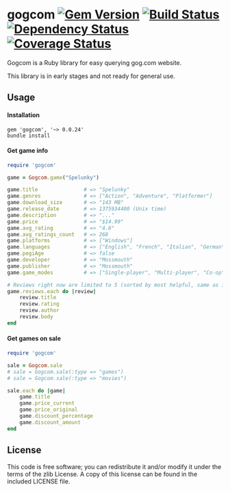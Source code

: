 gogcom [![Gem Version](https://badge.fury.io/rb/gogcom.svg)](http://badge.fury.io/rb/gogcom) [![Build Status](https://travis-ci.org/rbrs/gogcom.svg?branch=develop)](https://travis-ci.org/rbrs/gogcom) [![Dependency Status](https://gemnasium.com/rb-/gogcom.svg)](https://gemnasium.com/rb-/gogcom) [![Coverage Status](https://coveralls.io/repos/rb-/gogcom/badge.png?branch=develop)](https://coveralls.io/r/rb-/gogcom?branch=develop)
============

Gogcom is a Ruby library for easy querying gog.com website.

This library is in early stages and not ready for general use.

## Usage

#### Installation
```
gem 'gogcom', '~> 0.0.24'
bundle install
```

#### Get game info
```ruby
require 'gogcom'

game = Gogcom.game("Spelunky")

game.title               # => "Spelunky"
game.genres              # => ["Action", "Adventure", "Platformer"]
game.download_size       # => "143 MB"
game.release_date        # => 1375934400 (Unix time)
game.description         # => "..."
game.price               # => "$14.99"
game.avg_rating          # => "4.6"
game.avg_ratings_count   # => 268
game.platforms           # => ["Windows"]
game.languages           # => ["English", "French", "Italian", "German", "Spanish"]
game.pegiAge             # => false
game.developer           # => "Mossmouth"
game.publisher           # => "Mossmouth"
game.game_modes          # => ["Single-player", "Multi-player", "Co-op"]

# Reviews right now are limited to 5 (sorted by most helpful, same as in actual website)
game.reviews.each do |review|
	review.title
	review.rating
	review.author
	review.body
end
```

#### Get games on sale
```ruby
require 'gogcom'

sale = Gogcom.sale
# sale = Gogcom.sale(:type => "games")
# sale = Gogcom.sale(:type => "movies")

sale.each do |game|
	game.title
	game.price_current
	game.price_original
	game.discount_percentage
	game.discount_amount
end
```

## License

This code is free software; you can redistribute it and/or modify it under the terms of the zlib License. A copy of this license can be found in the included LICENSE file.

